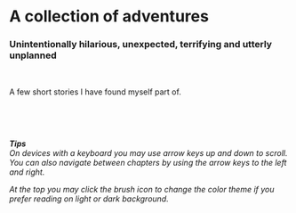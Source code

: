 # A collection of adventures
### Unintentionally hilarious, unexpected, terrifying and utterly unplanned

&nbsp;

A few short stories I have found myself part of.

&nbsp;

&nbsp;

_**Tips**_  
_On devices with a keyboard you may use arrow keys up and down to scroll._  
_You can also navigate between chapters by using the arrow keys to the left and right._

_At the top you may click the brush icon to change the color theme if you prefer reading on light or dark background._

